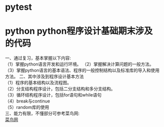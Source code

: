 # pytest
python
python程序设计基础期末涉及的代码
===
一、通过复习，基本掌握以下内容:</br>
（1）掌握python语言开发和运行环境。
（2）掌握解决计算问题的一般方法。
（3）掌握python语言的基本语法、程序的一般控制结构以及标准库的导入和使用方法。
二、其中涉及到程序设计基本方法</br>
（1）程序的基本结构以及流程图。</br>
（2）分支结构程序设计，包括二分支结构和多分支结构。</br>
（3）循环结构程序设计，包括for语句和while语句</br>
（4）break与continue</br>
（5）random库的使用</br>
三、能力有限，不懂部分可参考菜鸟网:</br>
[菜鸟网](http://www.runoob.com)
